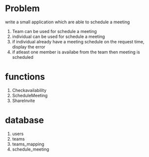 # Problem
write a small application which are able to schedule a meeting 
1. Team can be used for schedule a meeting
2. individual can be used for schedule a meeting
3. if individual already have a meeting schedule on the request time, display the error
4. if atleast one member is availabe from the team then meeting is scheduled


# functions
1. Checkavailability
2. ScheduleMeeting
3. ShareInvite

# database
1. users
2. teams
3. teams_mapping
4. schedule_meeting